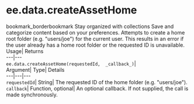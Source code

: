  
#  ee.data.createAssetHome 
bookmark_borderbookmark Stay organized with collections  Save and categorize content based on your preferences. 
Attempts to create a home root folder (e.g. "users/joe") for the current user. This results in an error if the user already has a home root folder or the requested ID is unavailable. 
Usage| Returns  
---|---  
`ee.data.createAssetHome(requestedId,  _callback_)`|   
Argument|  Type| Details  
---|---|---  
`requestedId`| String| The requested ID of the home folder (e.g. "users/joe").  
`callback`| Function, optional| An optional callback. If not supplied, the call is made synchronously.  
